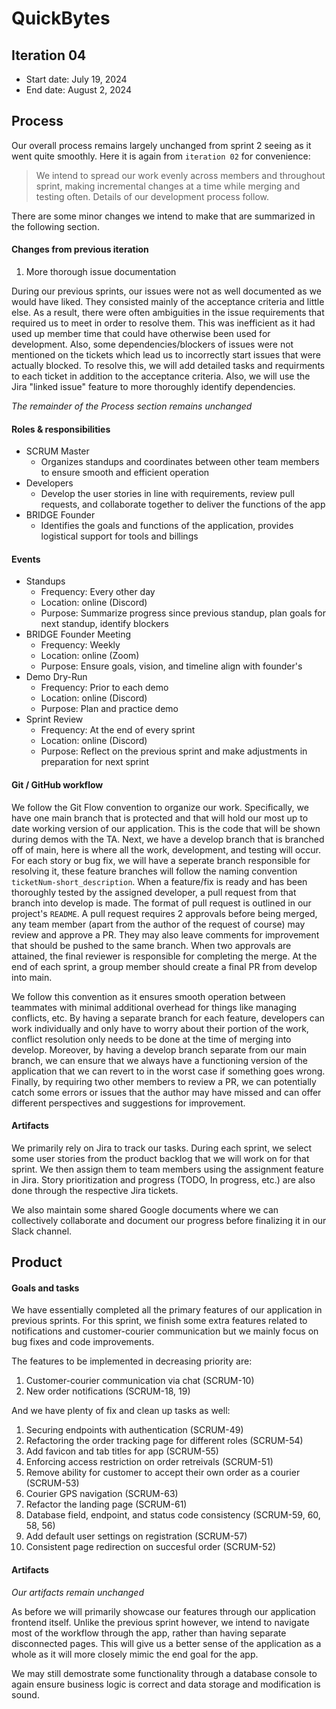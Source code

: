 # QuickBytes


## Iteration 04


* Start date: July 19, 2024
* End date: August 2, 2024


## Process

Our overall process remains largely unchanged from sprint 2 seeing as it went quite smoothly.
Here it is again from `iteration 02` for convenience:  

> We intend to spread our work evenly across members and throughout sprint, making incremental changes at a time while merging and testing often. Details of our development process follow.

There are some minor changes we intend to make that are summarized in the following section.

#### Changes from previous iteration

1. More thorough issue documentation

During our previous sprints, our issues were not as well documented as we would have liked. They consisted mainly of the acceptance criteria and little else. As a result, there were often ambiguities in the issue requirements that required us to meet in order to resolve them. This was inefficient as it had used up member time that could have otherwise been used for development. Also, some dependencies/blockers of issues were not mentioned on the tickets which lead us to incorrectly start issues that were actually blocked. To resolve this, we will add detailed tasks and requirments to each ticket in addition to the acceptance criteria. Also, we will use the Jira "linked issue" feature to more thoroughly identify dependencies.
    
    

_The remainder of the Process section remains unchanged_

#### Roles & responsibilities
- SCRUM Master
    - Organizes standups and coordinates between other team members to ensure smooth and efficient operation
- Developers
    - Develop the user stories in line with requirements, review pull requests, and collaborate together to deliver the functions of the app
- BRIDGE Founder
    - Identifies the goals and functions of the application, provides logistical support for tools and billings


#### Events
- Standups
    - Frequency: Every other day
    - Location: online (Discord)
    - Purpose: Summarize progress since previous standup, plan goals for next standup, identify blockers
- BRIDGE Founder Meeting
    - Frequency: Weekly
    - Location: online (Zoom)
    - Purpose: Ensure goals, vision, and timeline align with founder's
- Demo Dry-Run
    - Frequency: Prior to each demo
    - Location: online (Discord)
    - Purpose: Plan and practice demo
- Sprint Review
    - Frequency: At the end of every sprint
    - Location: online (Discord)
    - Purpose: Reflect on the previous sprint and make adjustments in preparation for next sprint

#### Git / GitHub workflow

We follow the Git Flow convention to organize our work. Specifically, we have one main branch that is protected and that will hold our most up to date working version of our application. This is the code that will be shown during demos with the TA. Next, we have a develop branch that is branched off of main, here is where all the work, development, and testing will occur. For each story or bug fix, we will have a seperate branch responsible for resolving it, these feature branches will follow the naming convention `ticketNum-short_description`. When a feature/fix is ready and has been thoroughly tested by the assigned developer, a pull request from that branch into develop is made. The format of pull request is outlined in our project's `README`. A pull request requires 2 approvals before being merged, any team member (apart from the author of the request of course) may review and approve a PR. They may also leave comments for improvement that should be pushed to the same branch. When two approvals are attained, the final reviewer is responsible for completing the merge. At the end of each sprint, a group member should create a final PR from develop into main.

We follow this convention as it ensures smooth operation between teammates with minimal additional overhead for things like managing conflicts, etc. By having a separate branch for each feature, developers can work individually and only have to worry about their portion of the work, conflict resolution only needs to be done at the time of merging into develop. Moreover, by having a develop branch separate from our main branch, we can ensure that we always have a functioning version of the application that we can revert to in the worst case if something goes wrong. Finally, by requiring two other members to review a PR, we can potentially catch some errors or issues that the author may have missed and can offer different perspectives and suggestions for improvement. 


#### Artifacts


We primarily rely on Jira to track our tasks. During each sprint, we select some user stories from the product backlog that we will work on for that sprint. We then assign them to team members using the assignment feature in Jira. Story prioritization and progress (TODO, In progress, etc.) are also done through the respective Jira tickets.


We also maintain some shared Google documents where we can collectively collaborate and document our progress before finalizing it in our Slack channel.




## Product


#### Goals and tasks

We have essentially completed all the primary features of our application in previous sprints. For this sprint, we finish some extra features related to notifications and customer-courier communication but we mainly focus on bug fixes and code improvements.

The features to be implemented in decreasing priority are:

1. Customer-courier communication via chat (SCRUM-10)
2. New order notifications (SCRUM-18, 19)

And we have plenty of fix and clean up tasks as well:

1. Securing endpoints with authentication (SCRUM-49)
2. Refactoring the order tracking page for different roles (SCRUM-54)
3. Add favicon and tab titles for app (SCRUM-55)
4. Enforcing access restriction on order retreivals (SCRUM-51)
5. Remove ability for customer to accept their own order as a courier (SCRUM-53)
6. Courier GPS navigation (SCRUM-63)
7. Refactor the landing page (SCRUM-61)
8. Database field, endpoint, and status code consistency (SCRUM-59, 60, 58, 56)
9. Add default user settings on registration (SCRUM-57)
10. Consistent page redirection on succesful order (SCRUM-52)

#### Artifacts

_Our artifacts remain unchanged_

As before we will primarily showcase our features through our application frontend itself. Unlike the previous sprint however, we intend to navigate most of the workflow through the app, rather than having separate disconnected pages. This will give us a better sense of the application as a whole as it will more closely mimic the end goal for the app. 

We may still demostrate some functionality through a database console to again ensure business logic is correct and data storage and modification is sound.